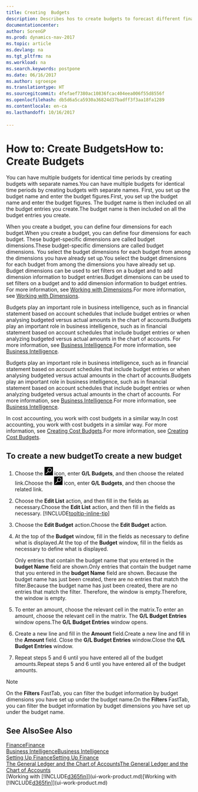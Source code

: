 ```yaml
---
title: Creating  Budgets
description: Describes hos to create budgets to forecast different financial activities and assign dimensions for business intelligence purposes.
documentationcenter: 
author: SorenGP
ms.prod: dynamics-nav-2017
ms.topic: article
ms.devlang: na
ms.tgt_pltfrm: na
ms.workload: na
ms.search.keywords: postpone
ms.date: 06/16/2017
ms.author: sgroespe
ms.translationtype: HT
ms.sourcegitcommit: 4fefaef7380ac10836fcac404eea006f55d8556f
ms.openlocfilehash: db5d6a5ca5930a36824d37badff3f3aa18fa1289
ms.contentlocale: en-ca
ms.lasthandoff: 10/16/2017

---
```

# <a name="how-to-create--budgets"></a><span data-ttu-id="9faa8-103">How to: Create  Budgets</span><span class="sxs-lookup"><span data-stu-id="9faa8-103">How to: Create  Budgets</span></span>
<span data-ttu-id="9faa8-104">You can have multiple budgets for identical time periods by creating budgets with separate names.</span><span class="sxs-lookup"><span data-stu-id="9faa8-104">You can have multiple budgets for identical time periods by creating budgets with separate names.</span></span> <span data-ttu-id="9faa8-105">First, you set up the budget name and enter the budget figures.</span><span class="sxs-lookup"><span data-stu-id="9faa8-105">First, you set up the budget name and enter the budget figures.</span></span> <span data-ttu-id="9faa8-106">The budget name is then included on all the budget entries you create.</span><span class="sxs-lookup"><span data-stu-id="9faa8-106">The budget name is then included on all the budget entries you create.</span></span>  

 <span data-ttu-id="9faa8-107">When you create a budget, you can define four dimensions for each budget.</span><span class="sxs-lookup"><span data-stu-id="9faa8-107">When you create a budget, you can define four dimensions for each budget.</span></span> <span data-ttu-id="9faa8-108">These budget-specific dimensions are called budget dimensions.</span><span class="sxs-lookup"><span data-stu-id="9faa8-108">These budget-specific dimensions are called budget dimensions.</span></span> <span data-ttu-id="9faa8-109">You select the budget dimensions for each budget from among the dimensions you have already set up.</span><span class="sxs-lookup"><span data-stu-id="9faa8-109">You select the budget dimensions for each budget from among the dimensions you have already set up.</span></span> <span data-ttu-id="9faa8-110">Budget dimensions can be used to set filters on a budget and to add dimension information to budget entries.</span><span class="sxs-lookup"><span data-stu-id="9faa8-110">Budget dimensions can be used to set filters on a budget and to add dimension information to budget entries.</span></span> <span data-ttu-id="9faa8-111">For more information, see [Working with Dimensions](finance-dimensions.md).</span><span class="sxs-lookup"><span data-stu-id="9faa8-111">For more information, see [Working with Dimensions](finance-dimensions.md).</span></span>

 <span data-ttu-id="9faa8-112">Budgets play an important role in business intelligence, such as in financial statement based on account schedules that include budget entries or when analysing budgeted versus actual amounts in the chart of accounts.</span><span class="sxs-lookup"><span data-stu-id="9faa8-112">Budgets play an important role in business intelligence, such as in financial statement based on account schedules that include budget entries or when analyzing budgeted versus actual amounts in the chart of accounts.</span></span> <span data-ttu-id="9faa8-113">For more information, see [Business Intelligence](bi.md).</span><span class="sxs-lookup"><span data-stu-id="9faa8-113">For more information, see [Business Intelligence](bi.md).</span></span>

 <span data-ttu-id="9faa8-114">Budgets play an important role in business intelligence, such as in financial statement based on account schedules that include budget entries or when analysing budgeted versus actual amounts in the chart of accounts.</span><span class="sxs-lookup"><span data-stu-id="9faa8-114">Budgets play an important role in business intelligence, such as in financial statement based on account schedules that include budget entries or when analyzing budgeted versus actual amounts in the chart of accounts.</span></span> <span data-ttu-id="9faa8-115">For more information, see [Business Intelligence](bi.md).</span><span class="sxs-lookup"><span data-stu-id="9faa8-115">For more information, see [Business Intelligence](bi.md).</span></span>

<span data-ttu-id="9faa8-116">In cost accounting, you work with cost budgets in a similar way.</span><span class="sxs-lookup"><span data-stu-id="9faa8-116">In cost accounting, you work with cost budgets in a similar way.</span></span> <span data-ttu-id="9faa8-117">For more information, see [Creating Cost Budgets](finance-create-cost-budgets.md).</span><span class="sxs-lookup"><span data-stu-id="9faa8-117">For more information, see [Creating Cost Budgets](finance-create-cost-budgets.md).</span></span>    

## <a name="to-create-a-new-budget"></a><span data-ttu-id="9faa8-118">To create a new budget</span><span class="sxs-lookup"><span data-stu-id="9faa8-118">To create a new budget</span></span>  

1. <span data-ttu-id="9faa8-119">Choose the ![Search for Page or Report](media/ui-search/search_small.png "Search for Page or Report icon") icon, enter **G/L Budgets**, and then choose the related link.</span><span class="sxs-lookup"><span data-stu-id="9faa8-119">Choose the ![Search for Page or Report](media/ui-search/search_small.png "Search for Page or Report icon") icon, enter **G/L Budgets**, and then choose the related link.</span></span>  
2. <span data-ttu-id="9faa8-120">Choose the **Edit List** action, and then fill in the fields as necessary.</span><span class="sxs-lookup"><span data-stu-id="9faa8-120">Choose the **Edit List** action, and then fill in the fields as necessary.</span></span> [!INCLUDE[tooltip-inline-tip](includes/tooltip-inline-tip_md.md)]  
3. <span data-ttu-id="9faa8-121">Choose the **Edit Budget** action.</span><span class="sxs-lookup"><span data-stu-id="9faa8-121">Choose the **Edit Budget** action.</span></span>
4. <span data-ttu-id="9faa8-122">At the top of the **Budget** window, fill in the fields as necessary to define what is displayed.</span><span class="sxs-lookup"><span data-stu-id="9faa8-122">At the top of the **Budget** window, fill in the fields as necessary to define what is displayed.</span></span>  

    <span data-ttu-id="9faa8-123">Only entries that contain the budget name that you entered in the **budget Name** field are shown.</span><span class="sxs-lookup"><span data-stu-id="9faa8-123">Only entries that contain the budget name that you entered in the **budget Name** field are shown.</span></span> <span data-ttu-id="9faa8-124">Because the budget name has just been created, there are no entries that match the filter.</span><span class="sxs-lookup"><span data-stu-id="9faa8-124">Because the budget name has just been created, there are no entries that match the filter.</span></span> <span data-ttu-id="9faa8-125">Therefore, the window is empty.</span><span class="sxs-lookup"><span data-stu-id="9faa8-125">Therefore, the window is empty.</span></span>  
5. <span data-ttu-id="9faa8-126">To enter an amount, choose the relevant cell in the matrix.</span><span class="sxs-lookup"><span data-stu-id="9faa8-126">To enter an amount, choose the relevant cell in the matrix.</span></span> <span data-ttu-id="9faa8-127">The **G/L Budget Entries** window opens.</span><span class="sxs-lookup"><span data-stu-id="9faa8-127">The **G/L Budget Entries** window opens.</span></span>  
6. <span data-ttu-id="9faa8-128">Create a new line and fill in the **Amount** field.</span><span class="sxs-lookup"><span data-stu-id="9faa8-128">Create a new line and fill in the **Amount** field.</span></span> <span data-ttu-id="9faa8-129">Close the **G/L Budget Entries** window.</span><span class="sxs-lookup"><span data-stu-id="9faa8-129">Close the **G/L Budget Entries** window.</span></span>  
7. <span data-ttu-id="9faa8-130">Repeat steps 5 and 6 until you have entered all of the budget amounts.</span><span class="sxs-lookup"><span data-stu-id="9faa8-130">Repeat steps 5 and 6 until you have entered all of the budget amounts.</span></span>  

> [!NOTE]  
>  <span data-ttu-id="9faa8-131">On the **Filters** FastTab, you can filter the budget information by budget dimensions you have set up under the budget name.</span><span class="sxs-lookup"><span data-stu-id="9faa8-131">On the **Filters** FastTab, you can filter the budget information by budget dimensions you have set up under the budget name.</span></span>   

## <a name="see-also"></a><span data-ttu-id="9faa8-132">See Also</span><span class="sxs-lookup"><span data-stu-id="9faa8-132">See Also</span></span>
[<span data-ttu-id="9faa8-133">Finance</span><span class="sxs-lookup"><span data-stu-id="9faa8-133">Finance</span></span>](finance.md)  
[<span data-ttu-id="9faa8-134">Business Intelligence</span><span class="sxs-lookup"><span data-stu-id="9faa8-134">Business Intelligence</span></span>](bi.md)  
[<span data-ttu-id="9faa8-135">Setting Up Finance</span><span class="sxs-lookup"><span data-stu-id="9faa8-135">Setting Up Finance</span></span>](finance-setup-finance.md)  
[<span data-ttu-id="9faa8-136">The General Ledger and the Chart of Accounts</span><span class="sxs-lookup"><span data-stu-id="9faa8-136">The General Ledger and the Chart of Accounts</span></span>](finance-general-ledger.md)  
<span data-ttu-id="9faa8-137">[Working with [!INCLUDE[d365fin](includes/d365fin_md.md)]](ui-work-product.md)</span><span class="sxs-lookup"><span data-stu-id="9faa8-137">[Working with [!INCLUDE[d365fin](includes/d365fin_md.md)]](ui-work-product.md)</span></span>  

